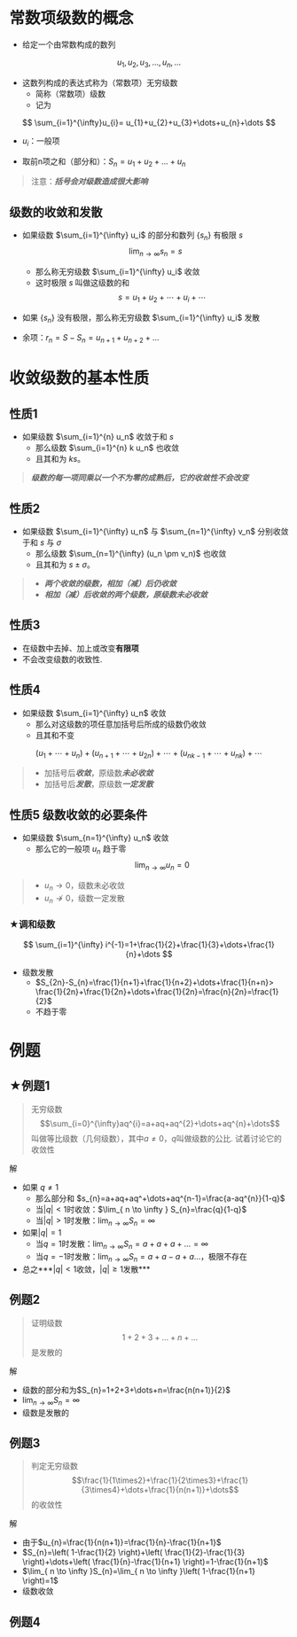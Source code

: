 # 常数项级数的概念

- 给定一个由常数构成的数列

$$
u_{1},u_{2},u_{3},\dots, u_{n},\dots
$$

- 这数列构成的表达式称为（常数项）无穷级数
  - 简称（常数项）级数
  - 记为

$$
\sum_{i=1}^{\infty}u_{i}= u_{1}+u_{2}+u_{3}+\dots+u_{n}+\dots
$$

- $u_{i}$：一般项

- 取前n项之和（部分和）：$S_{n}=u_{1}+u_{2}+\dots+u_{n}$

> 注意：***括号会对级数造成很大影响***

## 级数的收敛和发散

- 如果级数 $\sum_{i=1}^{\infty} u_i$ 的部分和数列 $\{s_n\}$ 有极限 $s$
$$\lim_{n\rightarrow \infty} s_n = s$$
  - 那么称无穷级数 $\sum_{i=1}^{\infty} u_i$ 收敛
  - 这时极限 $s$ 叫做这级数的和
$$s = u_1 + u_2 + \cdots + u_i + \cdots$$
- 如果 $\{s_n\}$ 没有极限，那么称无穷级数 $\sum_{i=1}^{\infty} u_i$ 发散

- 余项：$r_{n}=S-S_{n}=u_{n+1}+u_{n+2}+\dots$

# 收敛级数的基本性质

## 性质1

- 如果级数 $\sum_{i=1}^{n} u_n$ 收敛于和 $s$
  - 那么级数 $\sum_{i=1}^{n} k u_n$ 也收敛
  - 且其和为 $ks$。

> ***级数的每一项同乘以一个不为零的成熟后，它的收敛性不会改变***

## 性质2

- 如果级数 $\sum_{i=1}^{\infty} u_n$ 与 $\sum_{n=1}^{\infty} v_n$ 分别收敛于和 $s$ 与 $\sigma$
  - 那么级数 $\sum_{n=1}^{\infty} (u_n \pm v_n)$ 也收敛
  - 且其和为 $s \pm \sigma$。

> - ***两个收敛的级数，相加（减）后仍收敛***
> - ***相加（减）后收敛的两个级数，原级数未必收敛***

## 性质3

- 在级数中去掉、加上或改变**有限项**
- 不会改变级数的收致性.

## 性质4

- 如果级数 $\sum_{i=1}^{\infty} u_n$ 收敛
  - 那么对这级数的项任意加括号后所成的级数仍收敛
  - 且其和不变

$$
( u_1 + \cdots + u_n ) + ( u_{n+1} + \cdots + u_{2n} ) + \cdots + ( u_{nk-1} + \cdots + u_{nk} ) + \cdots
$$

> - 加括号后***收敛***，原级数***未必收敛***
> - 加括号后***发散***，原级数***一定发散***

## 性质5 级数收敛的必要条件

- 如果级数 $\sum_{n=1}^{\infty} u_n$ 收敛
  - 那么它的一般项 $u_n$ 趋于零
  $$\lim_{n\rightarrow \infty} u_n = 0$$

> - $u_{n}\to0$，级数未必收敛
> - $u_{n}\not\to0$，级数一定发散

### ★调和级数

$$
\sum_{i=1}^{\infty} i^{-1}=1+\frac{1}{2}+\frac{1}{3}+\dots+\frac{1}{n}+\dots
$$

- 级数发散
  - $S_{2n}-S_{n}=\frac{1}{n+1}+\frac{1}{n+2}+\dots+\frac{1}{n+n}> \frac{1}{2n}+\frac{1}{2n}+\dots+\frac{1}{2n}=\frac{n}{2n}=\frac{1}{2}$
  - 不趋于零

# 例题

## ★例题1

> 无穷级数 $$\sum_{i=0}^{\infty}aq^{i}=a+aq+aq^{2}+\dots+aq^{n}+\dots$$叫做等比级数（几何级数），其中$a\neq 0$，$q$叫做级数的公比. 试着讨论它的收敛性

解

- 如果 $q\neq 1$
  - 那么部分和 $s_{n}=a+aq+aq^+\dots+aq^{n-1}=\frac{a-aq^{n}}{1-q}$
  - 当$|q|<1$时收敛：$\lim_{ n \to \infty } S_{n}=\frac{q}{1-q}$
  - 当$|q|>1$时发散：$\lim_{ n \to \infty } S_{n}=\infty$
- 如果$|q|=1$
  - 当$q=1$时发散：$\lim_{ n \to \infty }S_{n}=a+a+a+\dots=\infty$
  - 当$q=-1$时发散：$\lim_{ n \to \infty }S_{n}=a+a-a+a\dots$，极限不存在
- 总之***$|q|<1$收敛，$|q|\geq 1$发散***

## 例题2

> 证明级数 $$1+2+3+\dots+n+\dots$$是发散的

解

- 级数的部分和为$S_{n}=1+2+3+\dots+n=\frac{n(n+1)}{2}$
- $\lim_{ n \to \infty }S_{n}=\infty$
- 级数是发散的

## 例题3

> 判定无穷级数$$\frac{1}{1\times2}+\frac{1}{2\times3}+\frac{1}{3\times4}+\dots+\frac{1}{n(n+1)}+\dots$$的收敛性

解

- 由于$u_{n}=\frac{1}{n(n+1)}=\frac{1}{n}-\frac{1}{n+1}$
- $S_{n}=\left( 1-\frac{1}{2} \right)+\left( \frac{1}{2}-\frac{1}{3} \right)+\dots+\left( \frac{1}{n}-\frac{1}{n+1} \right)=1-\frac{1}{n+1}$
- $\lim_{ n \to \infty }S_{n}=\lim_{ n \to \infty }\left( 1-\frac{1}{n+1} \right)=1$
- 级数收敛

## 例题4

